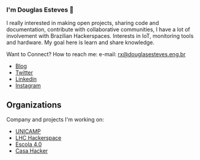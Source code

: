 ### I'm Douglas Esteves 👋

I really interested in making open projects, sharing code and documentation, contribute with collaborative communities, I have a lot of involvement with Brazilian Hackerspaces.
Interests in IoT, monitoring tools and hardware. My goal here is learn and share knowledge.

Want to Connect?
How to reach me: e-mail: rx@douglasesteves.eng.br
- [Blog](https://douglasesteves.eng.br/)  
- [Twitter](https://twitter.com/_DouglasEsteves)  
- [Linkedin](https://www.linkedin.com/in/douglasesteves/)  
- [Instagram](https://www.instagram.com/douglasesteves.eng/)  


## Organizations

Company and projects I'm working on:
- [UNICAMP](https://www.unicamp.br/)  
- [LHC Hackerspace](https://lhc.net.br)  
- [Escola 4.0](https://www.escola4pontozero.com.br/)  
- [Casa Hacker](https://casahacker.org/)  

